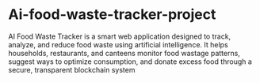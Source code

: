 # Ai-food-waste-tracker-project
AI Food Waste Tracker is a smart web application designed to track, analyze, and reduce food waste using artificial intelligence. It helps households, restaurants, and canteens monitor food wastage patterns, suggest ways to optimize consumption, and donate excess food through a secure, transparent blockchain system

